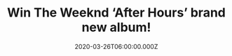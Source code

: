 ---
campaign-uuid: "c-e37b1537-daf4-4687-9777-ee3a96dd2c84"
type: "Competition"
category: "Music"
date: "2020-03-26T06:00:00.000Z"
end-date: "2020-04-26T23:59:00.000Z"
disable-form: false
is_promoted: false
has_entry_page: true
title: "Win The Weeknd ‘After Hours’ brand new album!"
competition-description: "<p>’After Hours’ is the brand new album from the Canadian\
  \ singer, songwriter, actor and record producer The Weeknd. A brand new record we\
  \ are pretty sure you won’t want to miss. ‘Blinding Lights’, ‘Alone Again’, ‘Too\
  \ Late’ are some of his tunes you can discover is his fourth album.</p>\n<p>Want\
  \ to hear it first? Click below for a chance to win.</p>\n"
hero-header: "Win The Weeknd ‘After Hours’ brand new album!"
terms-confirmation: "N/A"
banner-img: "https://assets.expresslyapp.com/asset-58d8e14c-dd83-47d9-a32b-b025ce4bd215.jpg"
logo-left-href: "aaa.nme.com"
logo-left-image: "https://assets.expresslyapp.com/asset-2a7e6009-9a77-439e-a835-120da68ca495.jpg"
logo-left-title: "NME AAA"
bg-image-hero: "https://assets.expresslyapp.com/asset-beb97b13-fef8-43ce-858b-790186736241.jpg"
bg-image-first: "https://assets.expresslyapp.com/asset-c7fa202b-1b2a-4ac4-a2a4-14836451cd60.jpg"
section1-content: "<p>We are giving away the fourth studio album from the Canadian\
  \ singer The Weeknd. ‘Blinding Lights’, ‘Alone Again’, ‘Too Late’ and many more\
  \ songs for you to discover.</p>\n<p>Click below and it could be yours!</p>\n"
entry-title: "Win The Weeknd ‘After Hours’ brand new album!"
entry-content: "<p>Enter the draw to win The Weeknd ‘After Hours’ brand new album\
  \ by completing the form below before 23:59 on the 26th of April 2020.</p>\n"
has-winner: true
winner-title: "CONGRATULATIONS to Paul E. who won The Weeknd ‘After Hours’ brand new\
  \ album!"
winner-banner: "https://assets.expresslyapp.com/asset-1b9cb9a3-bc69-480b-bd43-abae7eeee3ae.jpg"
prize-description: "The Weeknd ‘After Hours’ brand new album!"
special-conditions: "Multiple entries are allowed up to one every day.\r\n\r\nThis\
  \ competition is also available on: https://club.expressly.io/competitions/the-weeknd-album-giveaway"
country-restrictions:
- "GB"
---